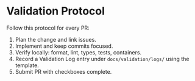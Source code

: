 # Validation Protocol

Follow this protocol for every PR:
1. Plan the change and link issues.
2. Implement and keep commits focused.
3. Verify locally: format, lint, types, tests, containers.
4. Record a Validation Log entry under `docs/validation/logs/` using the template.
5. Submit PR with checkboxes complete.
